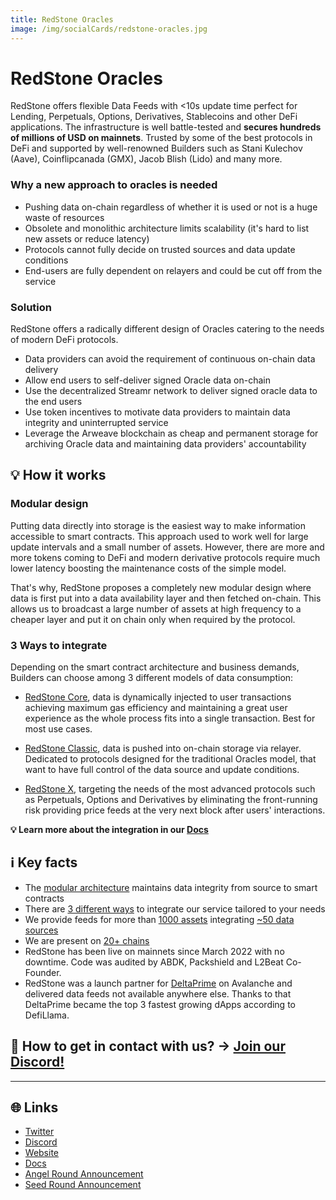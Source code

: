 ```yaml
---
title: RedStone Oracles
image: /img/socialCards/redstone-oracles.jpg
---
```


# RedStone Oracles

RedStone offers flexible Data Feeds with &lt;10s update time perfect for Lending, Perpetuals, Options, Derivatives, Stablecoins and other DeFi applications. The infrastructure is well battle-tested and **secures hundreds of millions of USD on mainnets**. Trusted by some of the best protocols in DeFi and supported by well-renowned Builders such as Stani Kulechov (Aave), Coinflipcanada (GMX), Jacob Blish (Lido) and many more.

### Why a new approach to oracles is needed

- Pushing data on-chain regardless of whether it is used or not is a huge waste of resources
- Obsolete and monolithic architecture limits scalability (it's hard to list new assets or reduce latency)
- Protocols cannot fully decide on trusted sources and data update conditions
- End-users are fully dependent on relayers and could be cut off from the service

### Solution

RedStone offers a radically different design of Oracles catering to the needs of modern DeFi protocols.

- Data providers can avoid the requirement of continuous on-chain data delivery
- Allow end users to self-deliver signed Oracle data on-chain
- Use the decentralized Streamr network to deliver signed oracle data to the end users
- Use token incentives to motivate data providers to maintain data integrity and uninterrupted service
- Leverage the Arweave blockchain as cheap and permanent storage for archiving Oracle data and maintaining data providers' accountability

## 💡 How it works

### Modular design

Putting data directly into storage is the easiest way to make information accessible to smart contracts. This approach used to work well for large update intervals and a small number of assets. However, there are more and more tokens coming to DeFi and modern derivative protocols require much lower latency boosting the maintenance costs of the simple model.

That's why, RedStone proposes a completely new modular design where data is first put into a data availability layer and then fetched on-chain. This allows us to broadcast a large number of assets at high frequency to a cheaper layer and put it on chain only when required by the protocol.

### 3 Ways to integrate

Depending on the smart contract architecture and business demands, Builders can choose among 3 different models of data consumption:

- [RedStone Core](https://docs.redstone.finance/docs/get-started/models/redstone-core), data is dynamically injected to user transactions achieving maximum gas efficiency and maintaining a great user experience as the whole process fits into a single transaction. Best for most use cases.

- [RedStone Classic](https://docs.redstone.finance/docs/get-started/models/redstone-classic), data is pushed into on-chain storage via relayer. Dedicated to protocols designed for the traditional Oracles model, that want to have full control of the data source and update conditions.

- [RedStone X](https://docs.redstone.finance/docs/get-started/models/redstone-x), targeting the needs of the most advanced protocols such as Perpetuals, Options and Derivatives by eliminating the front-running risk providing price feeds at the very next block after users' interactions.

**💡 Learn more about the integration in our [Docs](https://docs.redstone.finance/)**

## ℹ️ Key facts

- The [modular architecture](https://docs.redstone.finance/docs/get-started/data-formatting-processing) maintains data integrity from source to smart contracts
- There are [3 different ways](https://docs.redstone.finance/docs/get-started/selecting-redstone-model) to integrate our service tailored to your needs
- We provide feeds for more than [1000 assets](https://app.redstone.finance/#/app/tokens) integrating [~50 data sources](https://app.redstone.finance/#/app/sources)
- We are present on [20+ chains](https://showroom.redstone.finance/)
- RedStone has been live on mainnets since March 2022 with no downtime. Code was audited by ABDK, Packshield and L2Beat Co-Founder.
- RedStone was a launch partner for [DeltaPrime](https://deltaprime.io/) on Avalanche and delivered data feeds not available anywhere else. Thanks to that DeltaPrime became the top 3 fastest growing dApps according to DefiLlama.

## 📱 How to get in contact with us? → [Join our Discord!](https://docs.redstone.finance/)

---

## 🌐 Links
- [Twitter](https://twitter.com/redstone_defi)
- [Discord](https://redstone.finance/discord)
- [Website](https://redstone.finance/)
- [Docs](https://docs.redstone.finance/)
- [Angel Round Announcement](https://twitter.com/redstone_defi/status/1661024722690379778)
- [Seed Round Announcement](https://twitter.com/redstone_defi/status/1564553885695373312)
